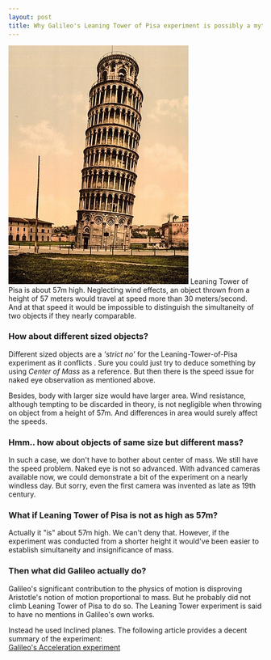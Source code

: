 ```yaml
---
layout: post
title: Why Galileo's Leaning Tower of Pisa experiment is possibly a myth?
---
```

<img class="center-img" src="assets/images/lean.jpg" alt="lean" />
Leaning Tower of Pisa is about 57m high.  
Neglecting wind effects, an object thrown from a height of 57 meters would travel at speed more than 30 meters/second. And at that speed it would be impossible to distinguish the simultaneity of two objects if they nearly comparable.  

### How about different sized objects?
Different sized objects are a *'strict no'* for the Leaning-Tower-of-Pisa experiment as it conflicts . Sure you could just try to deduce something by using *Center of Mass* as a reference. But then there is the speed issue for naked eye observation as mentioned above.  

Besides, body with larger size would have larger area. Wind resistance, although tempting to be discarded in theory, is not negligible when throwing on object from a height of 57m. And differences in area would surely affect the speeds.  

### Hmm.. how about objects of same size but different mass?
In such a case, we don't have to bother about center of mass. We still have the speed problem. Naked eye is not so advanced. With advanced cameras available now, we could demonstrate a bit of the experiment on a nearly windless day. But sorry, even the first camera was invented as late as 19th century.  

### What if Leaning Tower of Pisa is not as high as 57m?
Actually it "is" about 57m high. We can't deny that. However, if the experiment was conducted from a shorter height it would've  been easier to establish simultaneity and insignificance of mass.

### Then what did Galileo actually do?
Galileo's significant contribution to the physics of motion is disproving Aristotle's notion of motion proportional to mass. But he probably did not climb Leaning Tower of Pisa to do so. The Leaning Tower experiment is said to have no mentions in Galileo's own works.

Instead he used Inclined planes. The following article provides a decent summary of the experiment:  
[Galileo's Acceleration experiment](https://galileoandeinstein.phys.virginia.edu/lectures/gal_accn96.htm)
